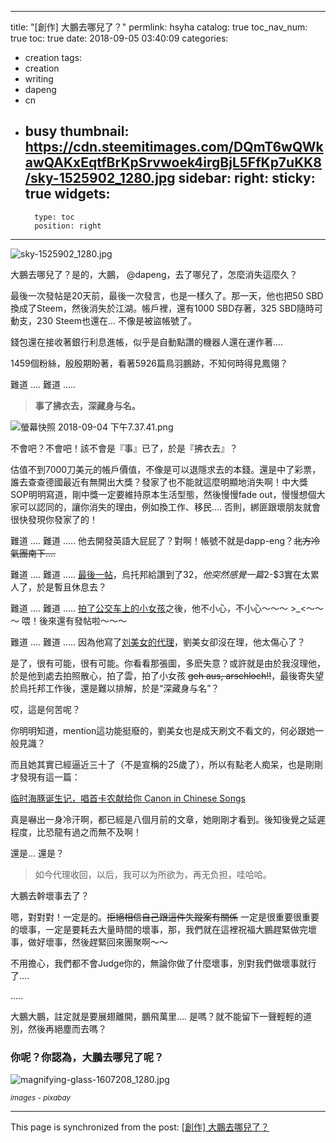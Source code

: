 
---
title: "[創作] 大鵬去哪兒了？"
permlink: hsyha
catalog: true
toc_nav_num: true
toc: true
date: 2018-09-05 03:40:09
categories:
- creation
tags:
- creation
- writing
- dapeng
- cn
- busy
thumbnail: https://cdn.steemitimages.com/DQmT6wQWkawQAKxEqtfBrKpSrvwoek4irgBjL5FfKp7uKK8/sky-1525902_1280.jpg
sidebar:
    right:
        sticky: true
widgets:
    -
        type: toc
        position: right
---


![sky-1525902_1280.jpg](https://cdn.steemitimages.com/DQmT6wQWkawQAKxEqtfBrKpSrvwoek4irgBjL5FfKp7uKK8/sky-1525902_1280.jpg)

大鵬去哪兒了？是的，大鵬， @dapeng，去了哪兒了，怎麼消失這麼久？

最後一次發帖是20天前，最後一次發言，也是一樣久了。那一天，他也把50 SBD換成了Steem，然後消失於江湖。帳戶裡，還有1000 SBD存著，325 SBD隨時可動支，230 Steem也還在... 不像是被盜帳號了。

錢包還在接收著銀行利息進帳，似乎是自動點讚的機器人還在運作著.... 

1459個粉絲，殷殷期盼著，看著5926篇鳥羽鵬跡，不知何時得見鳳翎？

難道 ....  難道 .....

>**事了拂衣去，深藏身与名。**

![螢幕快照 2018-09-04 下午7.37.41.png](https://cdn.steemitimages.com/DQmTaSn5DBVFdzy7ukwn98nEKWackTUSyYGaK5e6JGvrJnK/%E8%9E%A2%E5%B9%95%E5%BF%AB%E7%85%A7%202018-09-04%20%E4%B8%8B%E5%8D%887.37.41.png)

不會吧？不會吧！該不會是『事』已了，於是『拂衣去』？

估值不到7000刀美元的帳戶價值，不像是可以退隱求去的本錢。還是中了彩票，誰去查查德國最近有無開出大獎？發家了也不能就這麼明顯地消失啊！中大獎SOP明明寫道，剛中獎一定要維持原本生活型態，然後慢慢fade out，慢慢想個大家可以認同的，讓你消失的理由，例如換工作、移民.... 否則，綁匪跟壞朋友就會很快發現你發家了的！

難道 ....  難道 ..... 他去開發英語大屁屁了？對啊！帳號不就是dapp-eng？<del>北方冷氣團南下....</del>

難道 ....  難道 ..... [最後一帖](https://steemit.com/utopian-io/@dapeng/steemr-sfollow-diagrams)，烏托邦給讚到了$32，他突然感覺一篇$2-$3實在太累人了，於是暫且休息去？

難道 ....  難道 ..... [拍了公交车上的小女孩](https://steemit.com/cn/@dapeng/daily-photo-on-a-bus)之後，他不小心，不小心～～～ >_<～～～ 喂！後來還有發帖啦～～～

難道 ....  難道 ..... 因為他寫了[刘美女的代理](https://steemit.com/cn/@dapeng/2dv32u)，劉美女卻沒在理，他太傷心了？

是了，很有可能，很有可能。你看看那張圖，多麽失意？或許就是由於我沒理他，於是他到處去拍照散心，拍了雲，拍了小女孩 <del>geh aus, arschloch!!</del>，最後寄失望於烏托邦工作後，還是難以排解，於是“深藏身与名”？

哎，這是何苦呢？

你明明知道，mention這功能挺廢的，劉美女也是成天刷文不看文的，何必跟她一般見識？

而且她其實已經逼近三十了（不是宣稱的25歲了），所以有點老人痴呆，也是剛剛才發現有這一篇：

[临时海豚诞生记，唱首卡农献给你 Canon in Chinese Songs](https://steemit.com/cn/@dapeng/canon-in-chinese-songs)

真是嚇出一身冷汗啊，都已經是八個月前的文章，她剛剛才看到。後知後覺之延遲程度，比恐龍有過之而無不及啊！

還是... 還是？

>如今代理收回，以后，我可以为所欲为，再无负担，哇哈哈。

大鵬去幹壞事去了？
 
嗯，對對對！一定是的。<del>拒絕相信自己跟這件失蹤案有關係</del> 一定是很重要很重要的壞事，一定是要耗去大量時間的壞事，那，我們就在這裡祝福大鵬趕緊做完壞事，做好壞事，然後趕緊回來團聚啊～～

不用擔心，我們都不會Judge你的，無論你做了什麼壞事，別對我們做壞事就行了.... 

.....

大鵬大鵬，註定就是要展翅離開，鵬飛萬里.... 是嗎？就不能留下一聲輕輕的道別，然後再絕塵而去嗎？

<h3>你呢？你認為，大鵬去哪兒了呢？</h3>

![magnifying-glass-1607208_1280.jpg](https://cdn.steemitimages.com/DQmVkBs6xVu42oHpsdf8aFVc2bcKRZp85B6aT7mbXJfRR1M/magnifying-glass-1607208_1280.jpg)

<sub>*images - pixabay*</sub>


- - -

This page is synchronized from the post: [[創作] 大鵬去哪兒了？](https://steemit.com/@deanliu/hsyha)

